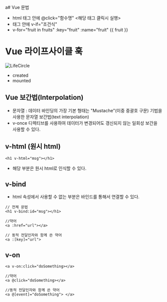 a# Vue 문법
- html 태그 안에 @click="함수명"  <해당 태그 클릭시 실행>
- 태그 안에 v-if="조건식"
- v-for="fruit in fruits" :key="fruit" :name="fruit" {{ fruit }}


# Vue 라이프사이클 훅

![LifeCircle](https://v3.ko.vuejs.org/images/lifecycle.svg)

- created
- mounted

## Vue 보간법(Interpolation)
- 문자열 : 데이터 바인딩의 가장 기본 형태는 "Mustache"(이중 중괄호 구문) 기법을 사용한 문자열 보간법(text interpolation)
- v-once 디렉티브를 사용하여 데이터가 변경되어도 갱신되지 않는 일회성 보간을 사용할 수 있다.

## v-html (원시 html)
```vue
<h1 v-html="msg"></h1>
```
- 해당 부분은 원시 html로 인식할 수 있다.

## v-bind
- html 속성에서 사용할 수 없는 부분은 바인드를 통해서 연결할 수 있다.
```vue
// 전체 문법
<h1 v-bind:id="msg"></h1>

//약어
<a :href="url"></a>

// 동적 전달인자와 함께 쓴 약어
<a :[key]="url">
```

## v-on
```vue
<a v-on:click="doSomething></a>

//약어
<a @click="doSomething></a>

//동적 전달인자와 함께 쓴 약어
<a @[event]="doSomething"> </a>

```

